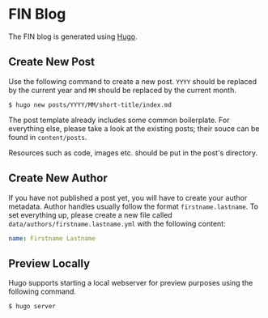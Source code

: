 # FIN Blog

The FIN blog is generated using [Hugo](https://gohugo.io/).

## Create New Post

Use the following command to create a new post.
`YYYY` should be replaced by the current year and `MM` should be replaced by the current month.

```console
$ hugo new posts/YYYY/MM/short-title/index.md
```

The post template already includes some common boilerplate.
For everything else, please take a look at the existing posts;
their souce can be found in `content/posts`.

Resources such as code, images etc. should be put in the post's directory.

## Create New Author

If you have not published a post yet, you will have to create your author metadata.
Author handles usually follow the format `firstname.lastname`.
To set everything up, please create a new file called `data/authors/firstname.lastname.yml` with the following content:

```yaml
name: Firstname Lastname
```

## Preview Locally

Hugo supports starting a local webserver for preview purposes using the following command.

```console
$ hugo server
```
